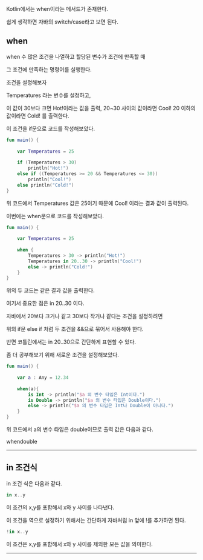 Kotlin에서는 when이라는 메서드가 존재한다.

쉽게 생각하면 자바의 switch/case라고 보면 된다.

## when

when 수 많은 조건을 나열하고 할당된 변수가 조건에 만족할 때

그 조건에 만족하는 명령어를 실행한다.

조건을 설정해보자

Temperatures 라는 변수를 설정하고,

이 값이 30보다 크면 Hot!이라는 값을 출력,
20~30 사이의 값이라면 Cool!
20 이하의 값이라면 Cold! 를 출력한다.

이 조건을 if문으로 코드를 작성해보았다.

```kotlin
fun main() {  
  
    var Temperatures = 25  
  
    if (Temperatures > 30)  
        println("Hot!")  
    else if ((Temperatures >= 20 && Temperatures <= 30))  
        println("Cool!")  
    else println("Cold!")  
}
```

위 코드에서 Temperatures 값은 25이기 때문에 Cool! 이라는 결과 값이 출력된다.

이번에는 when문으로 코드를 작성해보았다.

```kotlin
fun main() {  
  
    var Temperatures = 25  
    
    when {  
        Temperatures > 30 -> println("Hot!")  
        Temperatures in 20..30 -> println("Cool!")  
        else -> println("Cold!")  
    }  
}
```

 위의 두 코드는 같은 결과 값을 출력한다.

여기서 중요한 점은 in 20..30 이다.

자바에서 20보다 크거나 같고 30보다 작거나 같다는 조건을 설정하려면

위의 if문 else if 처럼 두 조건을 &&으로 묶어서 사용해야 한다.

반면 코틀린에서는 in 20..30으로 간단하게 표현할 수 있다.

좀 더 공부해보기 위해 새로운 조건을 설정해보았다.

```kotlin
fun main() {  
  
    var a : Any = 12.34  
  
    when(a){  
        is Int -> println("$a 의 변수 타입은 Int이다.")  
        is Double -> println("$a 의 변수 타입은 Double이다.")  
        else -> println("$a 의 변수 타입은 Int나 Double이 아니다.")  
    }  
}
```

위 코드에서 a의 변수 타입은 double이므로 출력 값은 다음과 같다.

whendouble


-------------
## in 조건식

in 조건 식은 다음과 같다.

```kotlin
in x..y
```

이 조건의 x,y를 포함해서 x와 y 사이를 나타낸다.

이 조건을 역으로 설정하기 위해서는 간단하게 자바처럼 in 앞에 !를 추가하면 된다.

```kotlin
!in x..y
```

이 조건은 x,y를 포함해서 x와 y 사이를 제외한 모든 값을 의미한다.

-------------